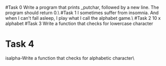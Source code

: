 #Task 0
Write a program that prints _putchar, followed by a new line.
The program should return 0.\\
#Task 1
I sometimes suffer from insomnia. And when I can't fall asleep, I play what I call the alphabet game.\\
#Task 2
10 x alphabet
#Task 3
Write a function that checks for lowercase character
# Task 4
isalpha-Write a function that checks for alphabetic character\\
